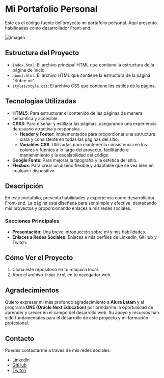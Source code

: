 # Mi Portafolio Personal

Este es el código fuente del proyecto mi portafolio personal. Aquí presento habilidades como desarrollador Front-end.

![imagen](https://cdn1.gnarususercontent.com.br/6/450324/9facae6f-79bf-48f3-b3a9-b4f9284802d7.png)
  
## Estructura del Proyecto

- `index.html`: El archivo principal HTML que contiene la estructura de la página de inicio.
- `about.html`: El archivo HTML que contiene la estructura de la página "Sobre mí".
- `styles/style.css`: El archivo CSS que contiene los estilos de la página.

## Tecnologías Utilizadas

- **HTML5**: Para estructurar el contenido de las páginas de manera semántica y accesible.
- **CSS3**: Para diseñar y estilizar las páginas, asegurando una experiencia de usuario atractiva y responsiva.
  - **Header y Footer**: Implementados para proporcionar una estructura clara y consistente en todas las páginas del sitio.
  - **Variables CSS**: Utilizadas para mantener la consistencia en los colores y fuentes a lo largo del proyecto, facilitando el mantenimiento y la escalabilidad del código.
- **Google Fonts**: Para mejorar la tipografía y la estética del sitio.
- **Flexbox**: Para crear un diseño flexible y adaptable que se vea bien en cualquier dispositivo.

## Descripción

En este portafolio, presenta habilidades y experiencia como desarrollador Front-end. La página está diseñada para ser simple y efectiva, destacando mis proyectos y proporcionando enlaces a mis redes sociales.

### Secciones Principales

- **Presentación**: Una breve introducción sobre mí y mis habilidades.
- **Enlaces a Redes Sociales**: Enlaces a mis perfiles de LinkedIn, GitHub y Twitch.

## Cómo Ver el Proyecto

1. Clona este repositorio en tu máquina local.
2. Abre el archivo `index.html` en tu navegador web.


## Agradecimientos

Quiero expresar mi más profundo agradecimiento a **Alura Latam** y al programa **ONE (Oracle Next Education)** por brindarme la oportunidad de aprender y crecer en el campo del desarrollo web. Su apoyo y recursos han sido fundamentales para el desarrollo de este proyecto y mi formación profesional.

## Contacto

Puedes contactarme a través de mis redes sociales:

- [LinkedIn](https://www.linkedin.com/in/oscar-diego-mamani-ayala/)
- [GitHub](https://github.com/OsCAR0367)
- [Twitch](https://twitch.com)